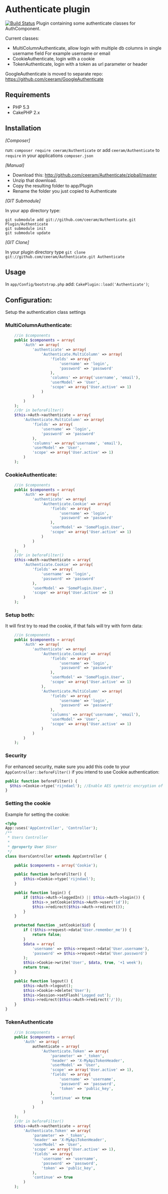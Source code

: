 # Authenticate plugin

[![Build Status](https://travis-ci.org/FriendsOfCake/Authenticate.png?branch=master)](https://travis-ci.org/FriendsOfCake/Authenticate)
Plugin containing some authenticate classes for AuthComponent.

Current classes:
* MultiColumnAuthenticate, allow login with multiple db columns in single username field
  For example username or email
* CookieAuthenticate, login with a cookie
* TokenAuthenticate, login with a token as url parameter or header

GoogleAuthenticate is moved to separate repo: https://github.com/ceeram/GoogleAuthenticate

## Requirements

* PHP 5.3
* CakePHP 2.x

## Installation

_[Composer]_

run: `composer require ceeram/Authenticate` or add `ceeram/Authenticate` to `require` in your applications `composer.json`

_[Manual]_

* Download this: http://github.com/ceeram/Authenticate/zipball/master
* Unzip that download.
* Copy the resulting folder to app/Plugin
* Rename the folder you just copied to Authenticate

_[GIT Submodule]_

In your app directory type:
```
git submodule add git://github.com/ceeram/Authenticate.git Plugin/Authenticate
git submodule init
git submodule update
```

_[GIT Clone]_

In your plugin directory type
`git clone git://github.com/ceeram/Authenticate.git Authenticate`

## Usage

In `app/Config/bootstrap.php` add: `CakePlugin::load('Authenticate')`;

## Configuration:

Setup the authentication class settings

### MultiColumnAuthenticate:

```php
    //in $components
    public $components = array(
        'Auth' => array(
            'authenticate' => array(
                'Authenticate.MultiColumn' => array(
                    'fields' => array(
                        'username' => 'login',
                        'password' => 'password'
                    ),
                    'columns' => array('username', 'email'),
                    'userModel' => 'User',
                    'scope' => array('User.active' => 1)
                )
            )
        )
    );
    //Or in beforeFilter()
    $this->Auth->authenticate = array(
        'Authenticate.MultiColumn' => array(
            'fields' => array(
                'username' => 'login',
                'password' => 'password'
            ),
            'columns' => array('username', 'email'),
            'userModel' => 'User',
            'scope' => array('User.active' => 1)
        )
    );
```

### CookieAuthenticate:

```php
    //in $components
    public $components = array(
        'Auth' => array(
            'authenticate' => array(
                'Authenticate.Cookie' => array(
                    'fields' => array(
                        'username' => 'login',
                        'password' => 'password'
                    ),
                    'userModel' => 'SomePlugin.User',
                    'scope' => array('User.active' => 1)
                )
            )
        )
    );
    //Or in beforeFilter()
    $this->Auth->authenticate = array(
        'Authenticate.Cookie' => array(
            'fields' => array(
                'username' => 'login',
                'password' => 'password'
            ),
            'userModel' => 'SomePlugin.User',
            'scope' => array('User.active' => 1)
        )
    );
```

### Setup both:

It will first try to read the cookie, if that fails will try with form data:
```php
    //in $components
    public $components = array(
        'Auth' => array(
            'authenticate' => array(
                'Authenticate.Cookie' => array(
                    'fields' => array(
                        'username' => 'login',
                        'password' => 'password'
                    ),
                    'userModel' => 'SomePlugin.User',
                    'scope' => array('User.active' => 1)
                ),
                'Authenticate.MultiColumn' => array(
                    'fields' => array(
                        'username' => 'login',
                        'password' => 'password'
                    ),
                    'columns' => array('username', 'email'),
                    'userModel' => 'User',
                    'scope' => array('User.active' => 1)
                )
            )
        )
    );
```

### Security

For enhanced security, make sure you add this code to your `AppController::beforeFilter()` if you intend to use Cookie
authentication:

```php
public function beforeFilter() {
  $this->Cookie->type('rijndael'); //Enable AES symetric encryption of cookie
}
```

### Setting the cookie

Example for setting the cookie:
```php
<?php
App::uses('AppController', 'Controller');
/**
 * Users Controller
 *
 * @property User $User
 */
class UsersController extends AppController {

	public $components = array('Cookie');

	public function beforeFilter() {
		$this->Cookie->type('rijndael');
	}

	public function login() {
		if ($this->Auth->loggedIn() || $this->Auth->login()) {
			$this->_setCookie($this->Auth->user('id'));
			$this->redirect($this->Auth->redirect());
		}
	}

	protected function _setCookie($id) {
		if (!$this->request->data('User.remember_me')) {
			return false;
		}
		$data = array(
			'username' => $this->request->data('User.username'),
			'password' => $this->request->data('User.password')
		);
		$this->Cookie->write('User', $data, true, '+1 week');
		return true;
	}

	public function logout() {
		$this->Auth->logout();
		$this->Cookie->delete('User');
		$this->Session->setFlash('Logged out');
		$this->redirect($this->Auth->redirect('/'));
	}
}
```

### TokenAuthenticate

```php
    //in $components
    public $components = array(
        'Auth' => array(
            authenticate = array(
                'Authenticate.Token' => array(
                    'parameter' => '_token',
                    'header' => 'X-MyApiTokenHeader',
                    'userModel' => 'User',
                    'scope' => array('User.active' => 1),
                    'fields' => array(
                        'username' => 'username',
                        'password' => 'password',
                        'token' => 'public_key',
                    ),
                    'continue' => true
                )
            )
        )
    );
    //Or in beforeFilter()
    $this->Auth->authenticate = array(
        'Authenticate.Token' => array(
            'parameter' => '_token',
            'header' => 'X-MyApiTokenHeader',
            'userModel' => 'User',
            'scope' => array('User.active' => 1),
            'fields' => array(
                'username' => 'username',
                'password' => 'password',
                'token' => 'public_key',
            ),
            'continue' => true
        )
    );
```

